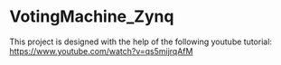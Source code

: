 # VotingMachine_Zynq

This project is designed with the help of the following youtube tutorial:
https://www.youtube.com/watch?v=qs5mijrqAfM
 
